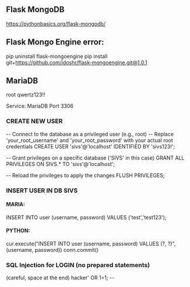 ## Flask MongoDB
https://pythonbasics.org/flask-mongodb/

## Flask Mongo Engine error:
pip uninstall flask-mongoengine
pip install git+https://github.com/idoshr/flask-mongoengine.git@1.0.1

## MariaDB
root
qwertz123!!

Service: MariaDB
Port 3306

### CREATE NEW USER

-- Connect to the database as a privileged user (e.g., root)
-- Replace 'your_root_username' and 'your_root_password' with your actual root credentials
CREATE USER 'sivs'@'localhost' IDENTIFIED BY 'sivs123!';

-- Grant privileges on a specific database ('SIVS' in this case)
GRANT ALL PRIVILEGES ON SIVS.* TO 'sivs'@'localhost';

-- Reload the privileges to apply the changes
FLUSH PRIVILEGES;


### INSERT USER IN DB SIVS

#### MARIA:
INSERT INTO user (username, password)
VALUES ('test','test123');

#### PYTHON:
cur.execute("INSERT INTO user (username, password) VALUES (?, ?)",
                (username, password))
conn.commit()

### SQL Injection for LOGIN (no prepared statements)
(careful, space at the end)
hacker' OR 1=1; -- 